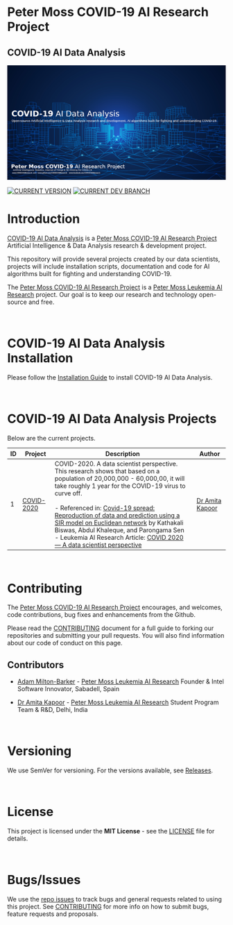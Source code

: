 # Peter Moss COVID-19 AI Research Project

## COVID-19 AI Data Analysis

[![COVID-19 AI Data Analysis](Media/Images/covid-19-ai-research-data-analysis.png)](https://github.com/COVID-19-AI-Research-Project/COVID19-AI-Data-Analysis)

[![CURRENT VERSION](https://img.shields.io/badge/CURRENT%20VERSION-0.0.0-blue.svg)](https://github.com/COVID-19-AI-Research-Project/COVID19-AI-Data-Analysis/tree/0.0.0) [![CURRENT DEV BRANCH](https://img.shields.io/badge/CURRENT%20DEV%20BRANCH-0.1.0-blue.svg)](https://github.com/COVID-19-AI-Research-Project/COVID19-AI-Data-Analysis/tree/0.1.0)

# Introduction
[COVID-19 AI Data Analysis](https://github.com/COVID-19-AI-Research-Project/COVID19-AI-Data-Analysis "COVID-19 AI Data Analysis") is a [Peter Moss COVID-19 AI Research Project](https://github.com/COVID-19-AI-Research-Project "Peter Moss COVID-19 AI Research Project") Artificial Intelligence & Data Analysis research & development project.

This repository will provide several projects created by our data scientists, projects will include installation scripts, documentation and code for AI algorithms built for fighting and understanding COVID-19.

The [Peter Moss COVID-19 AI Research Project](https://github.com/COVID-19-AI-Research-Project "Peter Moss COVID-19 AI Research Project") is a [Peter Moss Leukemia AI Research](https://github.com/COVID-19-AI-Research-Project "Peter Moss Leukemia AI Research") project. Our goal is to keep our research and technology open-source and free.

&nbsp;

# COVID-19 AI Data Analysis Installation
Please follow the [Installation Guide](Documentation/Installation/Installation.md "Installation Guide") to install COVID-19 AI Data Analysis.

&nbsp;

# COVID-19 AI Data Analysis Projects

Below are the current projects.

|ID | Project | Description | Author |
|---|---------|-------------|--------|
| 1 | [COVID-2020](Projects/1/ "COVID-2020") | COVID-2020. A data scientist perspective. This research shows that based on a population of 20,000,000 - 60,000,00, it will take roughly 1 year for the COVID-19 virus to curve off.<br/><br/>- Referenced in: [Covid-19 spread: Reproduction of data and prediction using a SIR model on Euclidean network](https://arxiv.org/pdf/2003.07063.pdf "Covid-19 spread: Reproduction of data and prediction using a SIR model on Euclidean network") by Kathakali Biswas, Abdul Khaleque, and Parongama Sen<br />- Leukemia AI Research Article: [COVID 2020 — A data scientist perspective](https://medium.com/leukemiaairesearch/covid-2020-a-data-scientist-perspective-c135c9e4e90d "COVID 2020 — A data scientist perspective") | [Dr Amita Kapoor](https://www.leukemiaresearchassociation.ai/team/amita-kapoor "Dr Amita Kapoor") |

&nbsp;

# Contributing

The [Peter Moss COVID-19 AI Research Project](https://github.com/COVID-19-AI-Research-Project "Peter Moss COVID-19 AI Research Project") encourages, and welcomes, code contributions, bug fixes and enhancements from the Github.

Please read the [CONTRIBUTING](CONTRIBUTING.md "CONTRIBUTING") document for a full guide to forking our repositories and submitting your pull requests. You will also find information about our code of conduct on this page.

## Contributors

- [Adam Milton-Barker](https://www.leukemiaresearchassociation.ai/team/adam-milton-barker "Adam Milton-Barker") - [Peter Moss Leukemia AI Research](https://www.leukemiaresearchassociation.ai "Peter Moss Leukemia AI Research") Founder & Intel Software Innovator, Sabadell, Spain

- [Dr Amita Kapoor](https://www.leukemiaresearchassociation.ai/team/amita-kapoor "Dr Amita Kapoor") - [Peter Moss Leukemia AI Research](https://www.leukemiaresearchassociation.ai "Peter Moss Leukemia AI Research") Student Program Team & R&D, Delhi, India

&nbsp;

# Versioning

We use SemVer for versioning. For the versions available, see [Releases](releases "Releases").

&nbsp;

# License

This project is licensed under the **MIT License** - see the [LICENSE](LICENSE "LICENSE") file for details.

&nbsp;

# Bugs/Issues

We use the [repo issues](issues "repo issues") to track bugs and general requests related to using this project. See [CONTRIBUTING](CONTRIBUTING.md "CONTRIBUTING") for more info on how to submit bugs, feature requests and proposals.